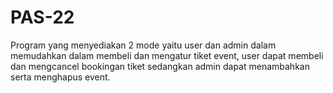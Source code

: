 # PAS-22
Program yang menyediakan 2 mode yaitu user dan admin dalam memudahkan dalam membeli dan mengatur tiket event, user dapat membeli dan mengcancel bookingan tiket sedangkan admin dapat menambahkan serta menghapus event.
